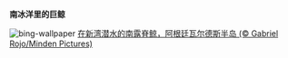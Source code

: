 
**南冰洋里的巨鲸**

![bing-wallpaper](https://www.bing.com/th?id=OHR.EubalaenaAustralis_ZH-CN3366455170_1920x1080.jpg)
[在新湾潜水的南露脊鲸，阿根廷瓦尔德斯半岛 (© Gabriel Rojo/Minden Pictures)](https://www.bing.com/search?q=%E5%8D%97%E9%9C%B2%E8%84%8A%E9%B2%B8&amp;form=hpcapt&amp;mkt=zh-cn)
  